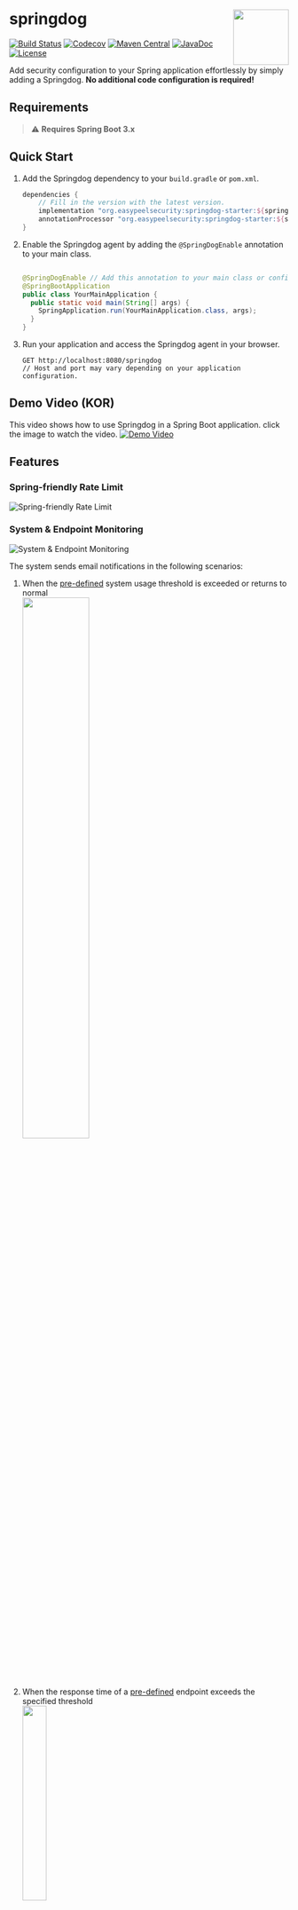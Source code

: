 # <img src="https://github.com/PENEKhun/springdog/assets/13290706/33c52782-f6b8-442a-9b6f-ae93b50376d4" align="right" width="100">springdog

[![Build Status](https://github.com/PENEKhun/springdog/actions/workflows/build-push-main.yml/badge.svg)](https://github.com/PENEKhun/springdog/actions/workflows/build-push-main.yml)
[![Codecov](https://codecov.io/gh/PENEKhun/springdog/graph/badge.svg?token=AQ1A6SAJTY)](https://codecov.io/gh/PENEKhun/springdog)
[![Maven Central](https://img.shields.io/maven-central/v/org.easypeelsecurity/springdog-starter.svg?label=Maven%20Central&color=)](https://mvnrepository.com/artifact/org.easypeelsecurity/springdog-starter)
[![JavaDoc](https://javadoc.io/badge2/org.easypeelsecurity/springdog-domain/javadoc.svg)](https://javadoc.io/doc/org.easypeelsecurity/)
[![License](https://img.shields.io/:license-apache-brightgreen.svg)](http://www.apache.org/licenses/LICENSE-2.0.html)

Add security configuration to your Spring application effortlessly by simply adding a Springdog.
**No additional code configuration is required!**

## Requirements

> ⚠️ **Requires Spring Boot 3.x**

## Quick Start

1. Add the Springdog dependency to your `build.gradle` or `pom.xml`.

    ```groovy
    dependencies {
        // Fill in the version with the latest version.
        implementation "org.easypeelsecurity:springdog-starter:${springdogVersion}"
        annotationProcessor "org.easypeelsecurity:springdog-starter:${springdogVersion}"
    }
    ```

2. Enable the Springdog agent by adding the `@SpringDogEnable` annotation to your main class.

    ```java
    
    @SpringDogEnable // Add this annotation to your main class or configuration class.
    @SpringBootApplication
    public class YourMainApplication {
      public static void main(String[] args) {
        SpringApplication.run(YourMainApplication.class, args);
      }
    }
    ```

3. Run your application and access the Springdog agent in your browser.

   ```http request
   GET http://localhost:8080/springdog
   // Host and port may vary depending on your application configuration.
   ```

## Demo Video (KOR)

This video shows how to use Springdog in a Spring Boot application. click the image to watch the
video.
[![Demo Video](http://img.youtube.com/vi/p0M_Ad0u8M8/0.jpg)](https://youtu.be/p0M_Ad0u8M8)

## Features

### Spring-friendly Rate Limit

![Spring-friendly Rate Limit](https://github.com/user-attachments/assets/7c8d0a11-7ce4-4b28-9369-11a3b0551145)

### System & Endpoint Monitoring

![System & Endpoint Monitoring](https://github.com/user-attachments/assets/74f8dacd-0bec-496f-8f79-14c79bab460e)

The system sends email notifications in the following scenarios:

1. When the [pre-defined](#springdogsystem-watch) system usage threshold is exceeded or returns to
   normal  
   <img src="https://github.com/user-attachments/assets/e9d575d3-bda9-4ade-b1e5-5a09eee0bded" width="50%">

2. When the response time of a [pre-defined](#springdogslow-response) endpoint exceeds the specified
   threshold  
   <img src="https://github.com/user-attachments/assets/58f59637-9693-4ebf-9e01-b1768b0b2ba8" width="30%">

These notification features allow system administrators to quickly identify and respond to potential
issues.

## Options

For minor configurations, you can use the following options in your application properties. For more
detailed or advanced configurations that are not available here, you can access the Springdog agent
directly.

> ⚠️ Note: To receive notifications for [system-watch](#springdogsystem-watch)
> and [slow-response](#springdogslow-response) features, the gmail
> notification option must be enabled.

```yaml
springdog:
  agent:
    basePath: springdog
    username: admin
    password: admin
    externalAccess: false
  notification:
    gmail:
      enabled: false
      recipient:
      username:
      password:
  system-watch:
    enabled: false
    cpuThreshold: 80 # percentage
    memoryThreshold: 80 # percentage
    diskThreshold: 80 # percentage
  slow-response:
    enabled: false
    threshold: 1000 # ms
```

### springdog.agent

> The Springdog agent configuration.

| Name           | Required | Description                                                                                                                                                                                                                           | Default   | Value Sets        |
|----------------|----------|---------------------------------------------------------------------------------------------------------------------------------------------------------------------------------------------------------------------------------------|-----------|-------------------|
| basePath       | x        | The base path for the agent. Used to access the springdog agent from a deployed server, such as `{{host}}/springdog`. The basePath used with this option should never be used as the controller mapping address for your application. | springdog |
| username       | x        | The username for the Springdog agent. Empty fields are not allowed.                                                                                                                                                                   | admin     |
| password       | x        | The password for the Springdog agent. Empty fields are not allowed.                                                                                                                                                                   | admin     |
| externalAccess | x        | Whether to allow external access to the Springdog agent. If `false`, access from external IPs is not allowed.                                                                                                                         | false     | `true` or `false` |

### springdog.notification.gmail

> [system-watch](#springdogsystem-watch), [slow-response](#springdogslow-response) notifications are
> sent via Gmail.

| Name      | Required   | Description                                                                                                                       | Default | Value Sets                    |
|-----------|------------|-----------------------------------------------------------------------------------------------------------------------------------|---------|-------------------------------|
| enabled   | x          | Whether to enable Gmail notifications.                                                                                            | false   | `true` or `false`             |
| recipient | △(enabled) | The recipient's email address.                                                                                                    |         | Must be a valid email address |
| username  | △(enabled) | The Gmail username.                                                                                                               |         |
| password  | △(enabled) | The Gmail App password. details in [here](https://support.google.com/mail/thread/205453566/how-to-generate-an-app-password?hl=en) |         |

### springdog.system-watch

> Monitor the system's CPU, memory, and disk usage.
> If the usage exceeds the threshold, a notification will be sent.
>
> ⚠️ Threshold `0` means that is disabled.

| Name            | Required   | Description                                                                                      | Default | Value Sets         |
|-----------------|------------|--------------------------------------------------------------------------------------------------|---------|--------------------|
| enabled         | x          | Whether to enable system watch.                                                                  | false   | `true` or `false`  |
| cpuThreshold    | △(enabled) | The CPU usage threshold. If the CPU usage exceeds this value, a notification will be sent.       | 0.0     | `0.0 < x <= 100.0` |
| memoryThreshold | △(enabled) | The memory usage threshold. If the memory usage exceeds this value, a notification will be sent. | 0.0     | `0.0 < x <= 100.0` |
| diskThreshold   | △(enabled) | The disk usage threshold. If the disk usage exceeds this value, a notification will be sent.     | 0.0     | `0.0 < x <= 100.0` |

### springdog.slow-response

> For all endpoints, send a notification if the response time is slower than a specified number of
*milliseconds*.

| Name        | Required   | Description                                                                                        | Default | Value Sets        |
|-------------|------------|----------------------------------------------------------------------------------------------------|---------|-------------------|
| enabled     | x          | Whether to enable slow response.                                                                   | false   | `true` or `false` |
| thresholdMs | △(enabled) | The slow response threshold. If the response time exceeds this value, a notification will be sent. | 0       | `0 < x` (ms)      |

## Contributing

Contributions are welcome! Please feel free to submit a Pull Request.
More information can be found in the [CONTRIBUTING.md] file.

[CONTRIBUTING.md]: CONTRIBUTING.md

## License

This project is licensed under the terms of the [Apache 2.0] license.

[apache 2.0]: LICENSE.txt

